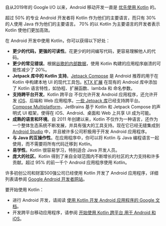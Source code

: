 [//]: # (title: Android 版 Kotlin)

自从2019年的 Google I/O 以来，Android 移动开发一直是 [优先使用 Kotlin](https://developer.android.com/kotlin/first) 的。

超过 50% 的专业 Android 开发者将 Kotlin 作为他们的主要语言，而只有 30% 的人使用 Java 作为他们的主要语言。
70% 的以 Kotlin 为主要语言的开发者表示 Kotlin 使他们更加高效。

在 Android 开发中使用 Kotlin，你可以获得以下好处：

* **更少的代码，更强的可读性**。花更少的时间编写代码，更容易理解他人的代码。
* **更少的常见错误**。根据[谷歌的内部数据](https://medium.com/androiddevelopers/fewer-crashes-and-more-stability-with-kotlin-b606c6a6ac04)，使用 Kotlin 构建的应用程序崩溃的可能性减少了 20%。
* **Jetpack 库中的 Kotlin 支持**。[Jetpack Compose](https://developer.android.com/jetpack/compose) 是 Android 推荐的用于在 Kotlin 中构建本地 UI 的现代工具包。[KTX 扩展](https://developer.android.com/kotlin/ktx) 在现有的 Android 库中添加了 Kotlin 语言特性，如协程、扩展函数、lambda 和 命名参数。
* **支持跨平台开发**。Kotlin 跨平台 不仅允许开发 Android 应用程序，还允许开发 [iOS](https://kotlinlang.org/lp/multiplatform/)、后端和 Web 应用程序。[一些 Jetpack 库](https://developer.android.com/kotlin/multiplatform)已经支持跨平台。[Compose Multiplatform](https://www.jetbrains.com/lp/compose-multiplatform/)，JetBrains 基于 Kotlin 和 Jetpack Compose 的声明式 UI 框架，使得在 iOS、Android、桌面和 Web 上共享 UI 成为可能。
* **成熟的语言和环境**。自 2011 年创建以来，Kotlin 不仅作为一种语言，还作为一个整体生态系统不断发展，并具有强大的工具支持。现在它已经无缝集成到 [Android Studio](https://developer.android.com/studio) 中，并且被许多公司积极用于开发 Android 应用程序。
* **与 Java 的互操作性**。在应用程序中，你可以将 Kotlin 与 Java 编程语言一起使用，而不需要将所有代码迁移到 Kotlin。
* **易学性**。Kotlin 很容易学习，特别适合 Java 开发人员。
* **庞大的社区**。Kotlin 得到了来自全球范围内不断增长的社区的大力支持和许多贡献。超过 95% 的前一千个 Android 应用程序使用 Kotlin。

许多初创公司和财富500强公司已经使用 Kotlin 开发了 Android 应用程序，详细列表请参阅 [Google Android 开发者网站](https://developer.android.com/kotlin/stories)。

要开始使用 Kotlin：

* 进行 Android 开发，请阅读 [使用 Kotlin 开发 Android 应用程序的 Google 文档](https://developer.android.com/kotlin/get-started)。
* 开发跨平台移动应用程序，请参阅 [开始使用 Kotlin 跨平台 用于 Android 和 iOS](https://www.jetbrains.com/help/kotlin-multiplatform-dev/multiplatform-create-first-app.html)。
